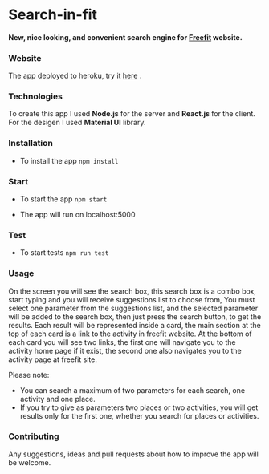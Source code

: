 # Search-in-fit

#### New, nice looking, and convenient search engine for [Freefit](https://freefit.co.il/) website.

### Website

The app deployed to heroku, try it [here](https://search-in-fit.herokuapp.com/) .

### Technologies

To create this app I used **Node.js** for the server and **React.js** for the client.
For the desigen I used **Material UI** library.

### Installation

- To install the app `npm install`

### Start

- To start the app `npm start`

- The app will run on localhost:5000

### Test

- To start tests `npm run test`

### Usage 

On the screen you will see the search box, this search box is a combo box, start typing and you will receive suggestions list to choose from,
You must select one parameter from the suggestions list, and the selected parameter will be added to the search box,
then just press the search button, to get the results.
Each result will be represented inside a card, the main section at the top of each card is a link to the activity
in freefit website. At the bottom of each card you will see two links, the first one will navigate you to the 
activity home page if it exist, the second one also navigates you to the activity page at freefit site.

Please note:

- You can search a maximum of two parameters for each search, one activity and one place.
- If you try to give as parameters two places or two activities, you will get results only for the first one,
    whether you search for places or activities.

### Contributing

Any suggestions, ideas and pull requests about how to improve the app will be welcome.